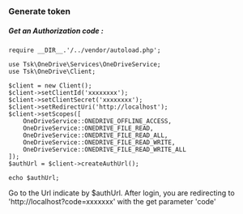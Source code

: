 ### Generate token

##### Get an Authorization code :

```
require __DIR__.'/../vendor/autoload.php';

use Tsk\OneDrive\Services\OneDriveService;
use Tsk\OneDrive\Client;

$client = new Client();
$client->setClientId('xxxxxxxx');
$client->setClientSecret('xxxxxxxx');
$client->setRedirectUri('http://localhost');
$client->setScopes([
    OneDriveService::ONEDRIVE_OFFLINE_ACCESS,
    OneDriveService::ONEDRIVE_FILE_READ,
    OneDriveService::ONEDRIVE_FILE_READ_ALL,
    OneDriveService::ONEDRIVE_FILE_READ_WRITE,
    OneDriveService::ONEDRIVE_FILE_READ_WRITE_ALL
]);
$authUrl = $client->createAuthUrl();

echo $authUrl;
```

Go to the Url indicate by $authUrl. After login, you are redirecting to 'http://localhost?code=xxxxxxx' with the get parameter 'code'
